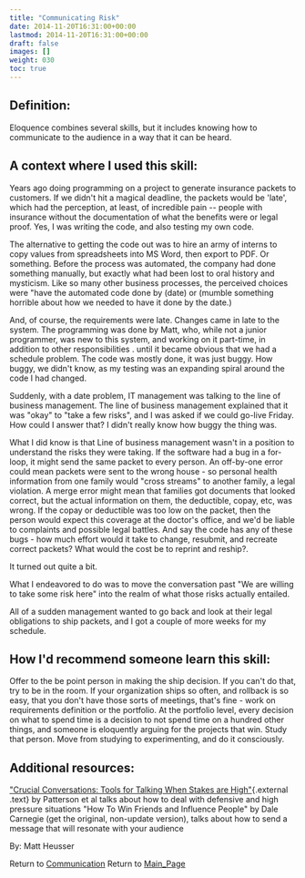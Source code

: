 ```yaml
---
title: "Communicating Risk"
date: 2014-11-20T16:31:00+00:00
lastmod: 2014-11-20T16:31:00+00:00
draft: false
images: []
weight: 030
toc: true
---
```


## Definition:

Eloquence combines several skills, but it includes knowing how to communicate to the audience in a way that it can be heard.


## A context where I used this skill:

Years ago doing programming on a project to generate insurance packets to customers.
If we didn\'t hit a magical deadline, the packets would be \'late\', which had the perception, at least, of incredible pain \-- people with insurance without the documentation of what the benefits were or legal proof.
Yes, I was writing the code, and also testing my own code.

The alternative to getting the code out was to hire an army of interns to copy values from spreadsheets into MS Word, then export to PDF.
Or something.
Before the process was automated, the company had done something manually, but exactly what had been lost to oral history and mysticism.
Like so many other business processes, the perceived choices were \"have the automated code done by (date) or (mumble something horrible about how we needed to have it done by the date.)

And, of course, the requirements were late.
Changes came in late to the system.
The programming was done by Matt, who, while not a junior programmer, was new to this system, and working on it part-time, in addition to other responsibilities \.
until it became obvious that we had a schedule problem.
The code was mostly done, it was just buggy.
How buggy, we didn\'t know, as my testing was an expanding spiral around the code I had changed.

Suddenly, with a date problem, IT management was talking to the line of business management.
The line of business management explained that it was \"okay\" to \"take a few risks\", and I was asked if we could go-live Friday.
How could I answer that? I didn\'t really know how buggy the thing was.

What I did know is that Line of business management wasn\'t in a position to understand the risks they were taking.
If the software had a bug in a for-loop, it might send the same packet to every person.
An off-by-one error could mean packets were sent to the wrong house - so personal health information from one family would \"cross streams\" to another family, a legal violation.
A merge error might mean that families got documents that looked correct, but the actual information on them, the deductible, copay, etc, was wrong.
If the copay or deductible was too low on the packet, then the person would expect this coverage at the doctor\'s office, and we\'d be liable to complaints and possible legal battles.
And say the code has any of these bugs - how much effort would it take to change, resubmit, and recreate correct packets? What would the cost be to reprint and reship?.

It turned out quite a bit.

What I endeavored to do was to move the conversation past \"We are willing to take some risk here\" into the realm of what those risks actually entailed.

All of a sudden management wanted to go back and look at their legal obligations to ship packets, and I got a couple of more weeks for my schedule.

## How I\'d recommend someone learn this skill:

Offer to the be point person in making the ship decision.
If you can\'t do that, try to be in the room.
If your organization ships so often, and rollback is so easy, that you don\'t have those sorts of meetings, that\'s fine - work on requirements definition or the portfolio.
At the portfolio level, every decision on what to spend time is a decision to not spend time on a hundred other things, and someone is eloquently arguing for the projects that win.
Study that person.
Move from studying to experimenting, and do it consciously.


## Additional resources:

[\"Crucial Conversations: Tools for Talking When Stakes are High\"](http://www.amazon.com/Crucial-Conversations-Talking-Stakes-Second/dp/0071771328/){.external
.text} by Patterson et al talks about how to deal with defensive and high pressure situations
\"How To Win Friends and Influence People\" by Dale Carnegie (get the original, non-update version), talks about how to send a message that will resonate with your audience


By: Matt Heusser

Return to [Communication](Communication.html?title=Communication "Communication")
Return to [Main\_Page](Main_Page.html?title=Main_Page "Main Page")
